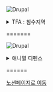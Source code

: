 ![Drupal](https://img.shields.io/badge/TFA-%230678BE.svg?style=for-the-badge&logo=drupal&logoColor=white)
<details>
<summary>TFA : 침수지역</summary>
<div markdown="1">

## **게임장르**     
메트로배니아 액션 어드밴처 RPG 게임.  

## **개요**  
침수 상황의 도시를 배경으로 종교 세력과 저항군 세력의 갈등을 메인 테마로 하여 주인공의 성장과 능력을 통해 새로운 지역의 탐험과 다양한 적들에게 맞서 나아가는 게임이다.  

## **목차**
## [GDD](https://ncyfirstsite.netlify.app/pages/page02)
## [레벨디자인](https://ncyfirstsite.netlify.app/pages/page07)
## [세계관](https://ncyfirstsite.netlify.app/pages/page03)
## [스토리](https://ncyfirstsite.netlify.app/pages/page04)
## [시나리오](https://ncyfirstsite.netlify.app/pages/page05)
## [스토리보드](https://ncyfirstsite.netlify.app/pages/page06)
### [스토리보드 컨셉](https://ncyfirstsite.netlify.app/pages/page06-1)
## [캐릭터](https://ncyfirstsite.netlify.app/pages/page08)
## [플레이어 모션](https://ncyfirstsite.netlify.app/pages/page09)
## [몬스터&아이템](https://ncyfirstsite.netlify.app/pages/page10)
   
## **목표**  
주인공은 생존과 사회적 선택을 통해 세계를 재건하며 살아 남아야한다.    
</div>
</details>  
  
=======
  

![Drupal](https://img.shields.io/badge/AD-199900?style=for-the-badge&logo=leaflet&logoColor=white)

<details>
<summary>애니멀 디펜스</summary>
<div markdown="1">

# 애니멀 디펜스

### **게임장르**     

전략 타워 디펜스 게임

### **개요**  


### **목표**  



</div>
</details>  
  
======
  
  
[노션페이지로 이동](https://www.notion.so/07dbb0c4958847f194f0854bb869762f)
